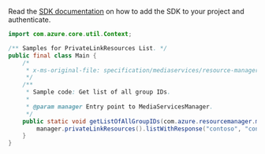 Read the [SDK documentation](https://github.com/Azure/azure-sdk-for-java/blob/azure-resourcemanager-mediaservices_1.1.0-beta.3/sdk/mediaservices/azure-resourcemanager-mediaservices/README.md) on how to add the SDK to your project and authenticate.

```java
import com.azure.core.util.Context;

/** Samples for PrivateLinkResources List. */
public final class Main {
    /*
     * x-ms-original-file: specification/mediaservices/resource-manager/Microsoft.Media/stable/2021-06-01/examples/private-link-resources-list.json
     */
    /**
     * Sample code: Get list of all group IDs.
     *
     * @param manager Entry point to MediaServicesManager.
     */
    public static void getListOfAllGroupIDs(com.azure.resourcemanager.mediaservices.MediaServicesManager manager) {
        manager.privateLinkResources().listWithResponse("contoso", "contososports", Context.NONE);
    }
}
```
